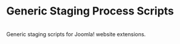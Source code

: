 # Generic Staging Process Scripts<br/>
<br/>		
Generic staging scripts for Joomla! website extensions.<br/>
<br/>
